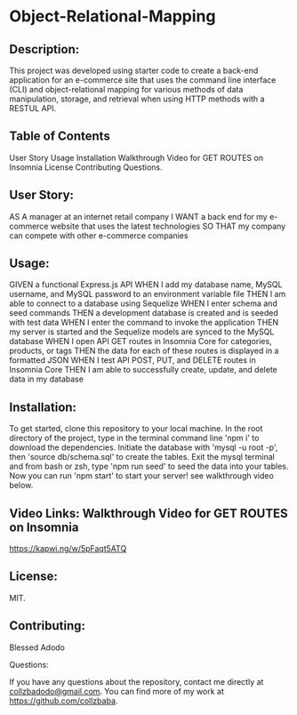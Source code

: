 # Object-Relational-Mapping

## Description:

This project was developed using starter code to create a back-end application for an e-commerce site that uses the command line interface (CLI) and object-relational mapping for various methods of data manipulation, storage, and retrieval when using HTTP methods with a RESTUL API.

## Table of Contents

User Story
Usage
Installation
Walkthrough Video for GET ROUTES on Insomnia
License
Contributing
Questions.


## User Story:

AS A manager at an internet retail company
I WANT a back end for my e-commerce website that uses the latest technologies
SO THAT my company can compete with other e-commerce companies

## Usage:

GIVEN a functional Express.js API
WHEN I add my database name, MySQL username, and MySQL password to an environment variable file
THEN I am able to connect to a database using Sequelize
WHEN I enter schema and seed commands
THEN a development database is created and is seeded with test data
WHEN I enter the command to invoke the application
THEN my server is started and the Sequelize models are synced to the MySQL database
WHEN I open API GET routes in Insomnia Core for categories, products, or tags
THEN the data for each of these routes is displayed in a formatted JSON
WHEN I test API POST, PUT, and DELETE routes in Insomnia Core
THEN I am able to successfully create, update, and delete data in my database

## Installation:

To get started, clone this repository to your local machine. In the root directory of the project, type in the terminal command line 'npm i' to download the dependencies. Initiate the database with 'mysql -u root -p', then 'source db/schema.sql' to create the tables. Exit the mysql terminal and from bash or zsh, type 'npm run seed' to seed the data into your tables. Now you can run 'npm start' to start your server! see walkthrough video below.


## Video Links: Walkthrough Video for GET ROUTES on Insomnia

https://kapwi.ng/w/5pFaqt5ATQ


## License:

MIT.

## Contributing:

Blessed Adodo

Questions:

If you have any questions about the repository, contact me directly at collzbadodo@gmail.com. You can find more of my work at https://github.com/collzbaba.
